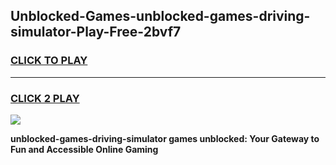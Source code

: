 
## Unblocked-Games-unblocked-games-driving-simulator-Play-Free-2bvf7
<h3>
<a href="https://premium76.site?title=unblocked-games-driving-simulator&ref=23A">CLICK TO PLAY</a></h3>
<hr>

<h3>
<a href="https://premium76.site?title=unblocked-games-driving-simulator&ref=23A">CLICK 2 PLAY</a>
  
</h3>

<a href="https://premium76.site?title=unblocked-games-driving-simulator&ref=23A"><img src="https://clearcache.store/games.png"></a>


**unblocked-games-driving-simulator games unblocked: Your Gateway to Fun and Accessible Online Gaming**
